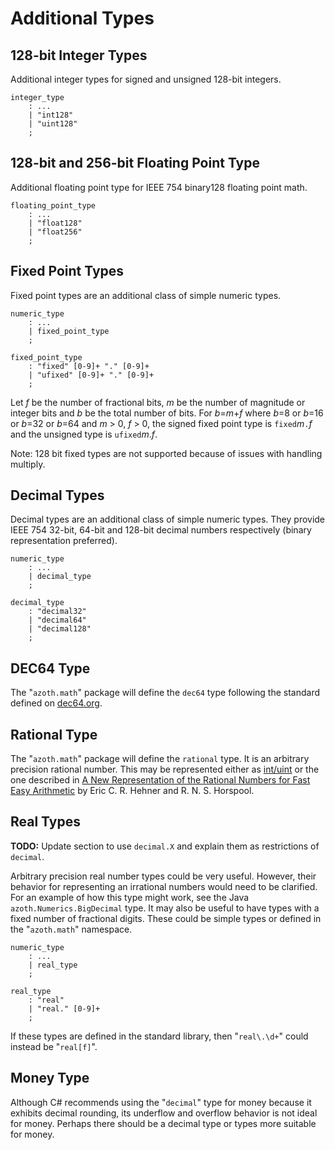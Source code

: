 # Additional Types

## 128-bit Integer Types

Additional integer types for signed and unsigned 128-bit integers.

```grammar
integer_type
    : ...
    | "int128"
    | "uint128"
    ;
```

## 128-bit and 256-bit Floating Point Type

Additional floating point type for IEEE 754 binary128 floating point math.

```grammar
floating_point_type
    : ...
    | "float128"
    | "float256"
    ;
```

## Fixed Point Types

Fixed point types are an additional class of simple numeric types.

```grammar
numeric_type
    : ...
    | fixed_point_type
    ;

fixed_point_type
    : "fixed" [0-9]+ "." [0-9]+
    | "ufixed" [0-9]+ "." [0-9]+
    ;
```

Let *f* be the number of fractional bits, *m* be the number of magnitude or integer bits and *b* be
the total number of bits. For *b*=*m*+*f* where *b*=8 or *b*=16 or *b*=32 or *b*=64 and *m* > 0,
*f* > 0, the signed fixed point type is `fixed`*m*`.`*f* and the unsigned type is `ufixed`*m*.*f*.

Note: 128 bit fixed types are not supported because of issues with handling multiply.

## Decimal Types

Decimal types are an additional class of simple numeric types. They provide IEEE 754 32-bit, 64-bit
and 128-bit decimal numbers respectively (binary representation preferred).

```grammar
numeric_type
    : ...
    | decimal_type
    ;

decimal_type
    : "decimal32"
    | "decimal64"
    | "decimal128"
    ;
```

## DEC64 Type

The "`azoth.math`" package will define the `dec64` type following the standard defined on
[dec64.org](http://dec64.org).

## Rational Type

The "`azoth.math`" package will define the `rational` type. It is an arbitrary precision rational
number. This may be represented either as
[int/uint](https://en.wikipedia.org/wiki/Rational_data_type#Representation) or the one
described in [A New Representation of the Rational Numbers for Fast Easy
Arithmetic](http://www.cs.toronto.edu/~hehner/ratno.pdf) by Eric C. R. Hehner and R. N. S. Horspool.

## Real Types

**TODO:** Update section to use `decimal.X` and explain them as restrictions of `decimal`.

Arbitrary precision real number types could be very useful. However, their behavior for representing
an irrational numbers would need to be clarified. For an example of how this type might work, see
the Java `azoth.Numerics.BigDecimal` type. It may also be useful to have types with a fixed number
of fractional digits. These could be simple types or defined in the "`azoth.math`" namespace.

```grammar
numeric_type
    : ...
    | real_type
    ;

real_type
    : "real"
    | "real." [0-9]+
    ;
```

If these types are defined in the standard library, then "`real\.\d+`" could instead be "`real[f]`".

## Money Type

Although C# recommends using the "`decimal`" type for money because it exhibits decimal rounding,
its underflow and overflow behavior is not ideal for money. Perhaps there should be a decimal type
or types more suitable for money.
